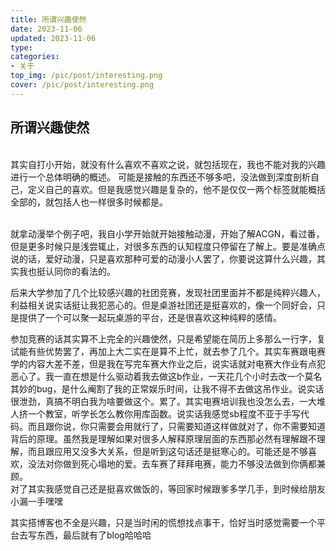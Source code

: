 ```yaml
---
title: 所谓兴趣使然
date: 2023-11-06 
updated: 2023-11-06 
type:
categories:
- 关于
top_img: /pic/post/interesting.png
cover: /pic/post/interesting.png
---
```


 所谓兴趣使然
------
<br/>
其实自打小开始，就没有什么喜欢不喜欢之说，就包括现在，我也不能对我的兴趣进行一个总体明确的概述。
可能是接触的东西还不够多吧，没法做到深度剖析自己，定义自己的喜欢。但是我感觉兴趣是复杂的，他不是仅仅一两个标签就能概括全部的，就包括人也一样很多时候都是。<br/>

<br/>

就拿动漫举个例子吧，我自小学开始就开始接触动漫，开始了解ACGN，看过番，但是更多时候只是浅尝辄止，对很多东西的认知程度只停留在了解上。要是准确点说的话，爱好动漫，只是喜欢那种可爱的动漫小人罢了，你要说这算什么兴趣，其实我也挺认同你的看法的。

后来大学参加了几个比较感兴趣的社团竞赛，发现社团里面并不都是纯粹兴趣人，利益相关说实话挺让我犯恶心的。但是桌游社团还是挺喜欢的，像一个同好会，只是提供了一个可以聚一起玩桌游的平台，还是很喜欢这种纯粹的感情。

参加竞赛的话其实算不上完全的兴趣使然，只是希望能在简历上多那么一行字，复试能有些优势罢了，再加上大二实在是算不上忙，就去参了几个。其实车赛跟电赛学的内容大差不差，但是我在写完车赛大作业之后，说实话就对电赛大作业有点犯恶心了。我一直在想是什么驱动着我去做这b作业，一天花几个小时去改一个莫名其妙的bug，是什么阉割了我的正常娱乐时间，让我不得不去做这吊作业。说实话很泄劲，真搞不明白我为啥要做这个。累了。其实电赛培训我也没怎么去，一大堆人挤一个教室，听学长怎么教你用库函数。说实话我感觉sb程度不亚于手写代码。而且跟你说，你只需要会用就行了，只需要知道这样做就对了，你不需要知道背后的原理。虽然我是理解如果对很多人解释原理层面的东西那必然有理解跟不理解，而且跟应用又没多大关系，但是听到这句话还是挺寒心的。可能还是不够喜欢，没法对你做到死心塌地的爱。去车赛了拜拜电赛，能力不够没法做到你俩都兼顾。
<br/>
对了其实我感觉自己还是挺喜欢做饭的，等回家时候跟爹多学几手，到时候给朋友小漏一手嘿嘿

其实搭博客也不全是兴趣，只是当时闲的慌想找点事干，恰好当时感觉需要一个平台去写东西，最后就有了blog哈哈哈
<br/>
